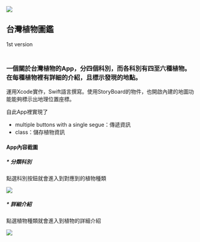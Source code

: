 <img src="https://www.ncnu.edu.tw/ncnuweb/units/share/%E5%85%A8%E6%A0%A1%E5%85%B1%E7%94%A8/web_material/images/banner/banner_22.gif">

## 台灣植物圖鑑
  1st version
  
### <br>一個關於台灣植物的App，分四個科別，而各科別有四至六種植物。在每種植物裡有詳細的介紹，且標示發現的地點。</br>

運用Xcode實作，Swift語言撰寫。使用StoryBoard的物件，也開啟內建的地圖功能能夠標示出地理位置座標。

自此App裡實現了

  * multiple buttons with a single segue：傳遞資訊
  * class：儲存植物資訊

#### App內容截圖
##### * 分類科別

點選科別按鈕就會進入到對應到的植物種類

![](https://i.imgur.com/aeIiBDH.png)

##### * 詳細介紹

點選植物種類就會進入到植物的詳細介紹

![](https://i.imgur.com/V0Kdfss.jpg)
